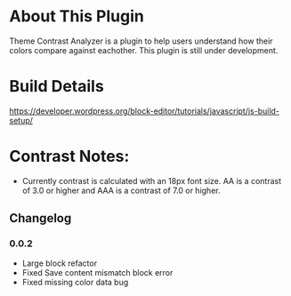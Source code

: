 
# About This Plugin
Theme Contrast Analyzer is a plugin to help users understand how their colors compare against eachother. This plugin is still under development.

# Build Details
https://developer.wordpress.org/block-editor/tutorials/javascript/js-build-setup/

# Contrast Notes:
- Currently contrast is calculated with an 18px font size. AA is a contrast of 3.0 or higher and AAA is a contrast of 7.0 or higher.

## Changelog
### 0.0.2
- Large block refactor
- Fixed Save content mismatch block error
- Fixed missing color data bug